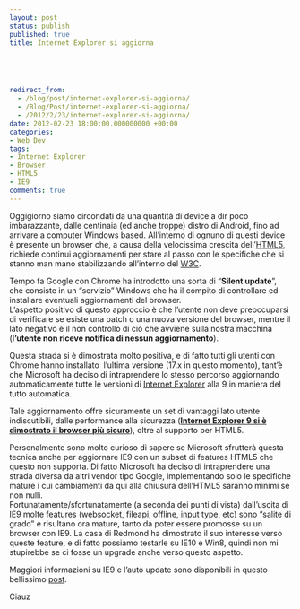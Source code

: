 ```yaml
---
layout: post
status: publish
published: true
title: Internet Explorer si aggiorna





redirect_from: 
  - /blog/post/internet-explorer-si-aggiorna/
  - /Blog/Post/internet-explorer-si-aggiorna/
  - /2012/2/23/internet-explorer-si-aggiorna/
date: 2012-02-23 18:00:00.000000000 +00:00
categories:
- Web Dev
tags:
- Internet Explorer
- Browser
- HTML5
- IE9
comments: true
---
```

<p>Oggigiorno siamo circondati da una quantità di device a dir poco imbarazzante, dalle centinaia (ed anche troppe) distro di Android, fino ad arrivare a computer Windows based. All’interno di ognuno di questi device è presente un browser che, a causa della velocissima crescita dell’<a title="Post su HTML5" href="http://tostring.it/tags/archive/html5" target="_blank">HTML5</a>, richiede continui aggiornamenti per stare al passo con le specifiche che si stanno man mano stabilizzando all’interno del <a title="W3C" href="http://www.w3.org/" rel="nofollow" target="_blank">W3C</a>.</p>  <p>Tempo fa Google con Chrome ha introdotto una sorta di “<strong>Silent update</strong>”, che consiste in un “servizio” Windows che ha il compito di controllare ed installare eventuali aggiornamenti del browser.     <br />L’aspetto positivo di questo approccio è che l’utente non deve preoccuparsi di verificare se esiste una patch o una nuova versione del browser, mentre il lato negativo è il non controllo di ciò che avviene sulla nostra macchina (<strong>l’utente non riceve notifica di nessun aggiornamento</strong>).</p>  <p>Questa strada si è dimostrata molto positiva, e di fatto tutti gli utenti con Chrome hanno installato&#160; l’ultima versione (17.x in questo momento), tant’è che Microsoft ha deciso di intraprendere lo stesso percorso aggiornando automaticamente tutte le versioni di <a title="Internet Explore" href="http://tostring.it/tags/archive/ie9" target="_blank">Internet Explorer</a> alla 9 in maniera del tutto automatica.</p>  <p>Tale aggiornamento offre sicuramente un set di vantaggi lato utente indiscutibili, dalle performance alla sicurezza (<a title="The Nine Reasons Why IE9 is the Best Browser for Business Customers" href="http://windowsteamblog.com/ie/b/ie/archive/2011/03/15/the-nine-reasons-why-ie9-is-the-best-browser-for-business-customers.aspx" rel="nofollow" target="_blank"><strong>Internet Explorer 9 si è dimostrato il browser più sicuro</strong></a>), oltre al supporto per HTML5.</p>  <p>Personalmente sono molto curioso di sapere se Microsoft sfrutterà questa tecnica anche per aggiornare IE9 con un subset di features HTML5 che questo non supporta. Di fatto Microsoft ha deciso di intraprendere una strada diversa da altri vendor tipo Google, implementando solo le specifiche mature i cui cambiamenti da qui alla chiusura dell’HTML5 saranno minimi se non nulli.    <br />Fortunatamente/sfortunatamente (a seconda dei punti di vista) dall’uscita di IE9 molte features (websocket, fileapi, offline, input type, etc) sono “salite di grado” e risultano ora mature, tanto da poter essere promosse su un browser con IE9. La casa di Redmond ha dimostrato il suo interesse verso queste feature, e di fatto possiamo testarle su IE10 e Win8, quindi non mi stupirebbe se ci fosse un upgrade anche verso questo aspetto.</p>  <p>Maggiori informazioni su IE9 e l’auto update sono disponibili in questo bellissimo <a title="Internet Explorer pronto per l&#39;aggiornamento automatico: come e perché?" href="http://quibrowser.it/blog/post/2012/2/21/internet-explorer-pronto-per-laggiornamento-automatico-come-e-perche/" rel="nofollow" target="_blank">post</a>.</p>  <p>Ciauz</p>
